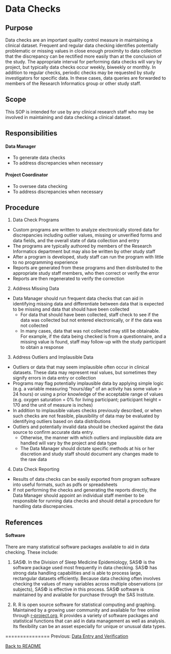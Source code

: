 Data Checks
===========

Purpose
--------
Data checks are an important quality control measure in maintaining a clinical dataset. Frequent and regular data checking identifies potentially problematic or missing values in close enough proximity to data collection that the discrepancy can be rectified more easily than at the conclusion of the study. The appropriate interval for performing data checks will vary by project, but typically data checks occur weekly, biweekly or monthly. In addition to regular checks, periodic checks may be requested by study investigators for specific data. In these cases, data queries are forwarded to members of the Research Informatics group or other study staff.

Scope
-------
This SOP is intended for use by any clinical research staff who may be involved in maintaining and data checking a clinical dataset.

Responsibilities
---------
#### Data Manager
- To generate data checks
- To address discrepancies when necessary

#### Project Coordinator
- To oversee data checking
- To address discrepancies when necessary

Procedure
----------------
1. Data Check Programs
  * Custom programs are written to analyze electronically stored data for discrepancies including outlier values, missing or unverified forms and data fields, and the overall state of data collection and entry
  * The programs are typically authored by members of the Research Informatics department but may also be written by other study staff
  * After a program is developed, study staff can run the program with little to no programming experience
  * Reports are generated from these programs and then distributed to the appropriate study staff members, who then correct or verify the error
  * Reports are then regenerated to verify the correction
2. Address Missing Data
  * Data Manager should run frequent data checks that can aid in identifying missing data and differentiate between data that is expected to be missing and data that should have been collected
    - For data that should have been collected, staff check to see if the data was collected but not entered electronically, or if the data was not collected
    - In many cases, data that was not collected may still be obtainable. For example, if the data being checked is from a questionnaire, and a missing value is found, staff may follow-up with the study participant to obtain a response
3. Address Outliers and Implausible Data
  * Outliers or data that may seem implausible often occur in clinical datasets. These data may represent real values, but sometimes they signify errors in data entry or collection
  * Programs may flag potentially implausible data by applying simple logic (e.g. a variable measuring "hours/day" of an activity has some value > 24 hours) or using a prior knowledge of the acceptable range of values (e.g. oxygen saturation = 0% for living participant; participant height = 170 and the unit of measure is inches)
  * In addition to implausible values checks previously described, or when such checks are not feasible, plausibility of data may be evaluated by identifying outliers based on data distributions
  * Outliers and potentially invalid data should be checked against the data source to confirm accurate data entry.
    - Otherwise, the manner with which outliers and implausible data are handled will vary by the project and data type
    - The Data Manager should dictate specific methods at his or her discretion and study staff should document any changes made to the raw data
4. Data Check Reporting
  * Results of data checks can be easily exported from program software into useful formats, such as pdfs or spreadsheets
  * If not performing the checks and generating the reports directly, the Data Manager should appoint an individual staff member to be responsible for running data checks and should detail a procedure for handling data discrepancies.

References
----------
#### Software
There are many statistical software packages available to aid in data checking. These include:

1. SAS©. In the Division of Sleep Medicine Epidemiology, SAS© is the software package used most frequently in data checking. SAS© has strong data handling capabilities and is able to process large, rectangular datasets efficiently. Because data checking often involves checking the values of many variables across multiple observations (or subjects), SAS© is effective in this process. SAS© software is maintained by and available for purchase through the SAS Institute.

2. R. R is open source software for statistical computing and graphing. Maintained by a growing user community and available for free online through [r-project.org](http://www.r-project.org/), R provides a variety of software packages and statistical functions that can aid in data management as well as analysis. Its flexibility can be an asset especially for unique or unusual data types.

===============
Previous: [Data Entry and Verification](https://github.com/sleepepi/data-management/blob/master/300-data-entry-and-verification.md)

[Back to README](README.md)

